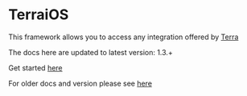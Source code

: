 # TerraiOS

This framework allows you to access any integration offered by [Terra](https://tryterra.co)

The docs here are updated to latest version: 1.3.+

Get started [here](https://docs.tryterra.co/docs/unified-api-manage-integrations-ios)

For older docs and version please see [here](https://github.com/tryterra/TerraiOS/blob/52d1f4b442473bbe41f74940a366558a421bbe02/README.md)
